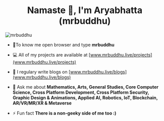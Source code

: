 
<h1 align="center">Namaste 🙏, I'm Aryabhatta (mrbuddhu)</h1>



<p align="left"> <img src="https://komarev.com/ghpvc/?username=mrbuddhu" alt="mrbuddhu" /> </p>

- 👨‍To know me open browser and type **mrbuddhu**

- 💻 All of my projects are available at [www.mrbuddhu.live/projects](www.mrbuddhu.live/projects)

- 📝 I regulary write blogs on [www.mrbuddhu.live/blogs](www.mrbuddhu.live/blogs)

- 💬 Ask me about **Mathematics, Arts, General Studies, Core Computer Science, Cross Platform Development, Cross Platform Security, Graphic Design & Animations, Applied AI, Robotics, IoT, Blockchain, AR/VR/MR/XR & Metaverse**

- ⚡ Fun fact **There is a non-geeky side of me too :)**

